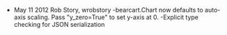 * May 11 2012 Rob Story, wrobstory
-bearcart.Chart now defaults to auto-axis scaling. Pass "y_zero=True" to set y-axis at 0.
-Explicit type checking for JSON serialization